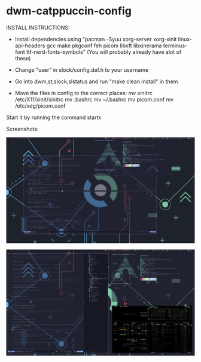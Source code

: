 # dwm-catppuccin-config
INSTALL INSTRUCTIONS: 
* Install dependencies using "pacman -Syuu xorg-server xorg-xinit linux-api-headers gcc make pkgconf feh picom libxft libxinerama terminus-font ttf-nerd-fonts-symbols" (You will probably already have alot of these)

* Change "user" in slock/config.def.h to your username 

* Go into dwm,st,slock,slstatus and run "make clean install" in them

* Move the files in config to the correct places:
mv xinitrc /etc/X11/xinit/xinitrc
mv .bashrc mv ~/.bashrc
mv picom.conf mv /etc/xdg/picom.conf

Start it by running the command startx

Screenshots:

![floating.png](https://github.com/chicken-transfer4/dwm-catppuccin-config/blob/main/screenshots/floating.png?raw=true)

![tiling.png](https://github.com/chicken-transfer4/dwm-catppuccin-config/blob/main/screenshots/tiling.png?raw=true)

